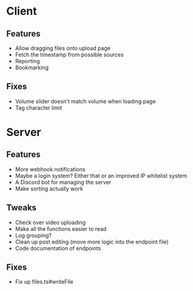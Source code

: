 # Client

## Features
- Allow dragging files onto upload page
- Fetch the timestamp from possible sources
- Reporting
- Bookmarking

## Fixes
- Volume slider doesn't match volume when loading page
- Tag character limit



# Server

## Features
- More webhook notifications
- Maybe a login system? Either that or an improved IP whitelist system
- A Discord bot for managing the server
- Make sorting actually work

## Tweaks
- Check over video uploading
- Make all the functions easier to read
- Log grouping?
- Clean up post editing (move more logic into the endpoint file)
- Code documentation of endpoints

## Fixes
- Fix up files.ts#writeFile